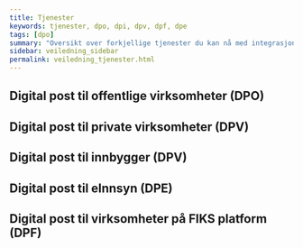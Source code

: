 ```yaml
---
title: Tjenester
keywords: tjenester, dpo, dpi, dpv, dpf, dpe
tags: [dpo]
summary: "Oversikt over forkjellige tjenester du kan nå med integrasjonspunket"
sidebar: veiledning_sidebar
permalink: veiledning_tjenester.html
---
```


## Digital post til offentlige virksomheter (DPO)

## Digital post til private virksomheter (DPV)

## Digital post til innbygger (DPV)

## Digital post til eInnsyn (DPE)

## Digital post til virksomheter på FIKS platform (DPF)